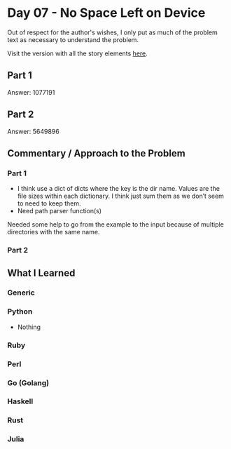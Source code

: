# Day 07 - No Space Left on Device

Out of respect for the author's wishes, I only put as much of the problem text as necessary to understand the problem.

Visit the version with all the story elements [here](https://adventofcode.com/2022/day/7).

## Part 1

Answer: 1077191
## Part 2

Answer: 5649896
## Commentary / Approach to the Problem
### Part 1
- I think use a dict of dicts where the key is the dir name. Values are the file sizes within each dictionary. I think just sum them as we don’t seem to need to keep them.
- Need path parser function(s)

Needed some help to go from the example to the input because of multiple directories with the same name.
### Part 2
## What I Learned

### Generic

### Python
- Nothing
### Ruby

### Perl

### Go (Golang)

### Haskell

### Rust

### Julia
    